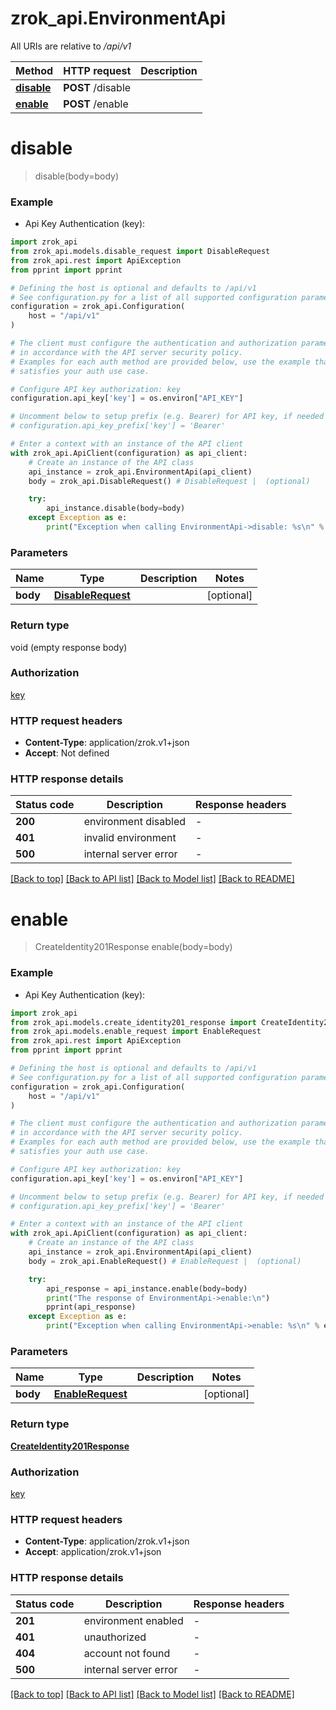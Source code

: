 # zrok_api.EnvironmentApi

All URIs are relative to */api/v1*

Method | HTTP request | Description
------------- | ------------- | -------------
[**disable**](EnvironmentApi.md#disable) | **POST** /disable | 
[**enable**](EnvironmentApi.md#enable) | **POST** /enable | 


# **disable**
> disable(body=body)

### Example

* Api Key Authentication (key):

```python
import zrok_api
from zrok_api.models.disable_request import DisableRequest
from zrok_api.rest import ApiException
from pprint import pprint

# Defining the host is optional and defaults to /api/v1
# See configuration.py for a list of all supported configuration parameters.
configuration = zrok_api.Configuration(
    host = "/api/v1"
)

# The client must configure the authentication and authorization parameters
# in accordance with the API server security policy.
# Examples for each auth method are provided below, use the example that
# satisfies your auth use case.

# Configure API key authorization: key
configuration.api_key['key'] = os.environ["API_KEY"]

# Uncomment below to setup prefix (e.g. Bearer) for API key, if needed
# configuration.api_key_prefix['key'] = 'Bearer'

# Enter a context with an instance of the API client
with zrok_api.ApiClient(configuration) as api_client:
    # Create an instance of the API class
    api_instance = zrok_api.EnvironmentApi(api_client)
    body = zrok_api.DisableRequest() # DisableRequest |  (optional)

    try:
        api_instance.disable(body=body)
    except Exception as e:
        print("Exception when calling EnvironmentApi->disable: %s\n" % e)
```



### Parameters


Name | Type | Description  | Notes
------------- | ------------- | ------------- | -------------
 **body** | [**DisableRequest**](DisableRequest.md)|  | [optional] 

### Return type

void (empty response body)

### Authorization

[key](../README.md#key)

### HTTP request headers

 - **Content-Type**: application/zrok.v1+json
 - **Accept**: Not defined

### HTTP response details

| Status code | Description | Response headers |
|-------------|-------------|------------------|
**200** | environment disabled |  -  |
**401** | invalid environment |  -  |
**500** | internal server error |  -  |

[[Back to top]](#) [[Back to API list]](../README.md#documentation-for-api-endpoints) [[Back to Model list]](../README.md#documentation-for-models) [[Back to README]](../README.md)

# **enable**
> CreateIdentity201Response enable(body=body)

### Example

* Api Key Authentication (key):

```python
import zrok_api
from zrok_api.models.create_identity201_response import CreateIdentity201Response
from zrok_api.models.enable_request import EnableRequest
from zrok_api.rest import ApiException
from pprint import pprint

# Defining the host is optional and defaults to /api/v1
# See configuration.py for a list of all supported configuration parameters.
configuration = zrok_api.Configuration(
    host = "/api/v1"
)

# The client must configure the authentication and authorization parameters
# in accordance with the API server security policy.
# Examples for each auth method are provided below, use the example that
# satisfies your auth use case.

# Configure API key authorization: key
configuration.api_key['key'] = os.environ["API_KEY"]

# Uncomment below to setup prefix (e.g. Bearer) for API key, if needed
# configuration.api_key_prefix['key'] = 'Bearer'

# Enter a context with an instance of the API client
with zrok_api.ApiClient(configuration) as api_client:
    # Create an instance of the API class
    api_instance = zrok_api.EnvironmentApi(api_client)
    body = zrok_api.EnableRequest() # EnableRequest |  (optional)

    try:
        api_response = api_instance.enable(body=body)
        print("The response of EnvironmentApi->enable:\n")
        pprint(api_response)
    except Exception as e:
        print("Exception when calling EnvironmentApi->enable: %s\n" % e)
```



### Parameters


Name | Type | Description  | Notes
------------- | ------------- | ------------- | -------------
 **body** | [**EnableRequest**](EnableRequest.md)|  | [optional] 

### Return type

[**CreateIdentity201Response**](CreateIdentity201Response.md)

### Authorization

[key](../README.md#key)

### HTTP request headers

 - **Content-Type**: application/zrok.v1+json
 - **Accept**: application/zrok.v1+json

### HTTP response details

| Status code | Description | Response headers |
|-------------|-------------|------------------|
**201** | environment enabled |  -  |
**401** | unauthorized |  -  |
**404** | account not found |  -  |
**500** | internal server error |  -  |

[[Back to top]](#) [[Back to API list]](../README.md#documentation-for-api-endpoints) [[Back to Model list]](../README.md#documentation-for-models) [[Back to README]](../README.md)


